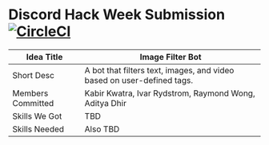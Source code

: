 # Discord Hack Week Submission [![CircleCI](https://circleci.com/gh/KabirKwatra/Discord-Hack-Week-Submission.svg?style=svg)](https://circleci.com/gh/KabirKwatra/Discord-Hack-Week-Submission)

| Idea Title        | Image Filter Bot					                                              |
|-------------------|-------------------------------------------------------------------------|
| Short Desc        | A bot that filters text, images, and video based on user-defined tags.  |
| Members Committed | Kabir Kwatra, Ivar Rydstrom, Raymond Wong, Aditya Dhir                  |
| Skills We Got     | TBD                                                                     |
| Skills Needed     | Also TBD                                                                |
